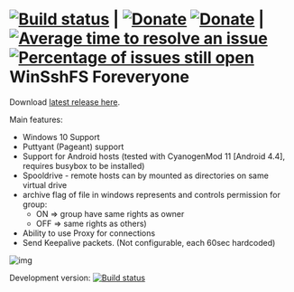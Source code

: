 [![Build status](https://ci.appveyor.com/api/projects/status/bhqp9ib4bkv951w4?svg=true)](https://ci.appveyor.com/project/dimov-cz/win-sshfs)
|
[![Donate](https://img.shields.io/badge/Donate-PayPal-green.svg)](https://www.paypal.com/cgi-bin/webscr?cmd=_donations&business=winsshfs%40gmail%2ecom&lc=GB&item_name=WinSSHFS%20support%20donation&item_number=WinSSHFS&currency_code=USD&bn=PP%2dDonationsBF%3abtn_donate_SM%2egif%3aNonHosted)
[![Donate](https://img.shields.io/badge/donate-bitcoin-green.svg)](https://foreveryone-cz.github.io/WinSshFS/donate-bitcoin/)
|
[![Average time to resolve an issue](http://isitmaintained.com/badge/resolution/Foreveryone-cz/win-sshfs.svg)](http://isitmaintained.com/project/Foreveryone-cz/win-sshfs "Average time to resolve an issue")
[![Percentage of issues still open](http://isitmaintained.com/badge/open/Foreveryone-cz/win-sshfs.svg)](http://isitmaintained.com/project/Foreveryone-cz/win-sshfs "Percentage of issues still open")
WinSshFS Foreveryone
========================

Download [latest release here](https://github.com/Foreveryone-cz/win-sshfs/releases).

Main features:
*   Windows 10 Support
*   Puttyant (Pageant) support
*   Support for Android hosts (tested with CyanogenMod 11 [Android 4.4], requires busybox to be installed)
*   Spooldrive - remote hosts can by mounted as directories on same virtual drive
*   archive flag of file in windows represents and controls permission for group:
    *   ON => group have same rights as owner
    *   OFF => same rights as others)
*   Ability to use Proxy for connections
*   Send Keepalive packets. (Not configurable, each 60sec hardcoded)

![img](https://cloud.githubusercontent.com/assets/1085397/10747956/3f684d3a-7c18-11e5-8ca6-0f37a60426e4.jpg "UI")

Development version:
 [![Build status](https://ci.appveyor.com/api/projects/status/bhqp9ib4bkv951w4/branch/devel?svg=true)](https://ci.appveyor.com/project/dimov-cz/win-sshfs/branch/devel)
